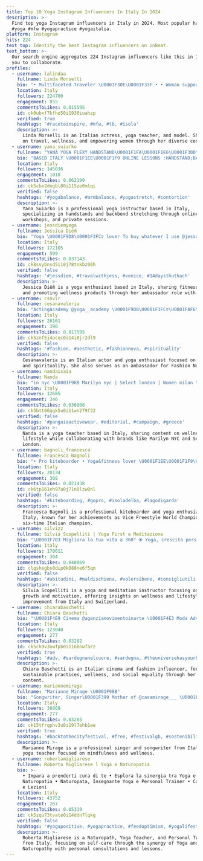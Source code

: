 ```yaml
---
title: Top 10 Yoga Instagram Influencers In Italy In 2024
description: >-
  Find top yoga Instagram influencers in Italy in 2024. Most popular hashtags:
  #yoga #mfw #yogapractice #yogaitalia.
platform: Instagram
hits: 224
text_top: Identify the best Instagram influencers on inBeat.
text_bottom: >-
  Our search engine aggregates 224 Instagram influencers like this in Italy for
  you to collaborate.
profiles:
  - username: lalindaa
    fullname: Linda Morselli
    bio: "• Multifaceted Traveler \U0001F30E\U0001F33F • • Woman supporting Women • • Actress, Yoga Teacher, Model• \U0001F447 @hittheroadbylalindaa"
    location: Italy
    followers: 224700
    engagement: 855
    commentsToLikes: 0.015595
    id: ck0ubxf7kfho50i1930iuahzp
    verified: true
    hashtags: '#racetoinspire, #mfw, #tb, #isola'
    description: >-
      Linda Morselli is an Italian actress, yoga teacher, and model. She focuses
      on travel, wellness, and empowering women through her diverse content.
  - username: yana_suiarko
    fullname: "YANA YOGA FLEXY HANDSTAND\U0001F1FA\U0001F1E6\U0001F30D"
    bio: "BASED ITALY \U0001F1EE\U0001F1F9 ONLINE LESSONS :HANDSTAND;BACK BEND STRETCHING. WORKSHOPS ;PRIVATE LESSONS; Master of sport in Gymnastic; Prof performer. Yoga teach"
    location: Italy
    followers: 145036
    engagement: 1018
    commentsToLikes: 0.062199
    id: ck5cbx2dngbl80i115zo0mlqi
    verified: false
    hashtags: '#yogabalance, #armbalance, #yogastretch, #contortion'
    description: >-
      Yana Suiarko is a professional yoga instructor based in Italy,
      specializing in handstands and backbend stretching through online lessons,
      workshops, and private sessions.
  - username: jessdiemyoga
    fullname: Jessica Diễm
    bio: "Yoga \U0001F9D8\U0001F3FC‍♀️ lover To buy whatever I use @jessdiem.shop Ambassador @olaben.official"
    location: Italy
    followers: 172105
    engagement: 599
    commentsToLikes: 0.037143
    id: ck8svybnsd5i10j78tnkbz06h
    verified: false
    hashtags: '#jessdiem, #travelwithjess, #venice, #14daysthuthach'
    description: >-
      Jessica Diễm is a yoga enthusiast based in Italy, sharing fitness content
      and promoting wellness products through her ambassador role with Olaben.
  - username: csnvlr
    fullname: cesanavaleria
    bio: "ActingAcademy @yoga__academy \U0001F9D8\U0001F3FC‍♀️\U0001FAF6\U0001F3FB The world is urs sunshine☀️Free your mind\U0001F331 Written & Directed by Woody Allen..\U0001F441\U0001F337 @fashionnova ambassador"
    location: Italy
    followers: 26161
    engagement: 390
    commentsToLikes: 0.017595
    id: ck5znf5j4ocec0i14i0jr2dl9
    verified: false
    hashtags: '#fashion, #aesthetic, #fashionnova, #spirituality'
    description: >-
      Cesanavaleria is an Italian actor and yoga enthusiast focused on fashion
      and spirituality. She also serves as an ambassador for Fashion Nova.
  - username: nandaisaia
    fullname: Nanda
    bio: "in nyc \U0001F98B Marilyn nyc | Select london | Women milan Yoga Teacher"
    location: Italy
    followers: 12685
    engagement: 346
    commentsToLikes: 0.036808
    id: ck5btt66qgk5u0i11wn279f32
    verified: false
    hashtags: '#pangaiaactivewear, #editorial, #campaign, #greece'
    description: >-
      Nanda is a yoga teacher based in Italy, sharing content on wellness and
      lifestyle while collaborating with brands like Marilyn NYC and Select
      London.
  - username: bagnoli_francesca
    fullname: Francesca Bagnoli
    bio: "‣ Pro kiteboarder • Yoga&fitness lover \U0001F1EE\U0001F1F9\U0001F33B ‣ Vice Freestyle World Champion18 ‣ 3rd World tour 17 ‣ 6xITAChamp For collab. \U0001F4E9 team@weareeffe.co.uk"
    location: Italy
    followers: 20134
    engagement: 308
    commentsToLikes: 0.021438
    id: ck6tp161eh97a0j71n0lzw0nl
    verified: false
    hashtags: '#kiteboarding, #gopro, #isoladelba, #lagodigarda'
    description: >-
      Francesca Bagnoli is a professional kiteboarder and yoga enthusiast from
      Italy, known for her achievements as Vice Freestyle World Champion and
      six-time Italian champion.
  - username: silvizz
    fullname: Silvia Scopelliti | Yoga First e Meditazione
    bio: "\U0001F703 Migliora la tua vita a 360° ⦿ Yoga, crescita personale e motivazione ⇣ Dalla finanza allo yoga \U0001F1EE\U0001F1F9\U0001F1E8\U0001F1ED Scopri come prenderti più cura di te"
    location: Italy
    followers: 170611
    engagement: 304
    commentsToLikes: 0.048869
    id: clqshegbs0dip0k088ne6f5qm
    verified: false
    hashtags: '#abitudini, #maldischiena, #volersibene, #consigliutili'
    description: >-
      Silvia Scopelliti is a yoga and meditation instructor focusing on personal
      growth and motivation, offering insights on wellness and lifestyle
      improvement from Italy and Switzerland.
  - username: chiarabaschetti
    fullname: Chiara Baschetti
    bio: "\U0001F4E9 Cinema @agenziamovimentoinarte \U0001F4E3 Moda Adv & Digital @womendirect_milano ☮️\U0001F1F5\U0001F1F8Free Palestine ❤️Amore ⚖️ Uguaglianza \U0001F340 Sostenibilità \U0001F9D8\U0001F3FB‍♀️ Yoga"
    location: Italy
    followers: 123040
    engagement: 277
    commentsToLikes: 0.03282
    id: ck5ck9v3owfpb0i116bnwfarz
    verified: true
    hashtags: '#adv, #sardegnanelcuore, #sardegna, #theuniversehasyourback'
    description: >-
      Chiara Baschetti is an Italian cinema and fashion influencer, focusing on
      sustainable practices, wellness, and social equality through her digital
      content.
  - username: mariannemirage
    fullname: "Marianne Mirage \U0001F98B"
    bio: "Songwriter, Singer\U0001F399 Mother of @casamirage___ \U0001F6D6 Yoga teacher to Stay Calm @yoga_mirage \U0001F9D8\U0001F3FB‍♀️"
    location: Italy
    followers: 38809
    engagement: 277
    commentsToLikes: 0.03285
    id: ck15tfrqphv3u0i19l7ehb1ee
    verified: true
    hashtags: '#backtothecityfestival, #free, #festivalgb, #sostenibilit'
    description: >-
      Marianne Mirage is a professional singer and songwriter from Italy, also a
      yoga teacher focused on mindfulness and wellness.
  - username: robertamigliarese
    fullname: Roberta Migliarese l Yoga e Naturopatia
    bio: >-
      • Impara a prenderti cura di te • Esplora la sinergia tra Yoga e
      Naturopatia • Naturopata, Insegnante Yoga e Personal Trainer • Consulenze
      e Lezioni
    location: Italy
    followers: 43752
    engagement: 267
    commentsToLikes: 0.05319
    id: ck5zqu73tvate0i14ddn7lqkg
    verified: false
    hashtags: '#yogapositive, #yogapractice, #feedoptimism, #yogalifestyle'
    description: >-
      Roberta Migliarese is a Naturopath, Yoga Teacher, and Personal Trainer
      from Italy, focusing on self-care through the synergy of Yoga and
      Naturopathy with personal consultations and lessons.
---
```


